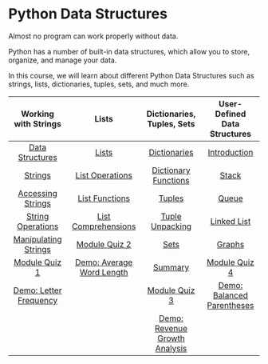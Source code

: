 # Python Data Structures

Almost no program can work properly without data. 

Python has a number of built-in data structures, which allow you to store, organize, and manage your data. 

In this course, we will learn about different Python Data Structures such as strings, lists, dictionaries, tuples, sets, and much more.


| Working with Strings       |             Lists            |   Dictionaries, Tuples, Sets    | User-Defined Data Structures |
| :----------------------:   |:----------------------------:|:-------------------------------:|:---------------------------:|
| [Data Structures](/Data%20Structures/Data%20Structures/data-structures.py)        | [Lists](/Data%20Structures/Data%20Structures/lists.py)                    | [Dictionaries](/Data%20Structures/Data%20Structures/dictionaries.py)                |[Introduction](/Data%20Structures/Data%20Structures/introduction.py) | 
| [Strings](/Data%20Structures/Data%20Structures/strings.py)                | [List Operations](/Data%20Structures/Data%20Structures/list-operations.py)          | [Dictionary Functions](/Data%20Structures/Data%20Structures/dictionary-functions.py)        |[Stack](/Data%20Structures/Data%20Structures/stack.py) | 
| [Accessing Strings](/Data%20Structures/Data%20Structures/accessing-strings.py)      | [List Functions](/Data%20Structures/Data%20Structures/list-functions.py)           | [Tuples](/Data%20Structures/Data%20Structures/tuples.py)                      |[Queue](/Data%20Structures/Data%20Structures/queue.py) | 
| [String Operations](/Data%20Structures/Data%20Structures/string-operations.py)      | [List Comprehensions](/Data%20Structures/Data%20Structures/list-comprehensions.py)      | [Tuple Unpacking](/Data%20Structures/Data%20Structures/tuple-unpacking.py)             |[Linked List](/Data%20Structures/Data%20Structures/linked-list.py) | 
| [Manipulating Strings](/Data%20Structures/Data%20Structures/manipulating-strings.py)   | [Module Quiz 2](/Data%20Structures/Data%20Structures/module-quiz-2.py)              | [Sets](/Data%20Structures/Data%20Structures/sets.py)                        |[Graphs](/Data%20Structures/Data%20Structures/graphs.py)   | 
| [Module Quiz 1](/Data%20Structures/Data%20Structures/module-quiz-1.py)            | [Demo: Average Word Length](/Data%20Structures/Data%20Structures/demo-average-word-length.py)| [Summary](/Data%20Structures/Data%20Structures/summary.py)                     |[Module Quiz 4](/Data%20Structures/Data%20Structures/module-quiz-4.py)  |
| [Demo: Letter Frequency](/Data%20Structures/Data%20Structures/demo-letter-frequency.py) |                              | [Module Quiz 3](/Data%20Structures/Data%20Structures/module-quiz-3.py)                  | [Demo: Balanced Parentheses](/Data%20Structures/Data%20Structures/demo-balanced-parentheses.py) | 
|                            |                              | [Demo: Revenue Growth Analysis](/Data%20Structures/Data%20Structures/demo-revenue-growth-analysis.py)|                            |

